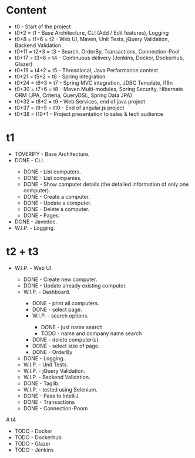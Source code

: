 # Content
<ul>
<li>t0 - Start of the project</li>
<li>t0+2 = t1 - Base Architecture, CLI (Add / Edit features), Logging</li>
<li>t0+8 = t1+6 = t2 - Web UI, Maven, Unit Tests, jQuery Validation, Backend Validation</li>
<li>t0+11 = t2+3 = t3 - Search, OrderBy, Transactions, Connection-Pool</li>
<li>t0+17 = t3+6 = t4 - Continuous delivery (Jenkins, Docker, Dockerhub, Glazer)</li>
<li>t0+19 = t4+2 = t5 - Threadlocal, Java Performance contest</li>
<li>t0+21 = t5+2 = t6 - Spring integration</li>
<li>t0+24 = t6+3 = t7 - Spring MVC integration, JDBC Template, i18n</li>
<li>t0+30 = t7+6 = t8 - Maven Multi-modules, Spring Security, Hibernate ORM (JPA, Criteria, QueryDSL, Spring Data JPA)</li>
<li>t0+32 = t8+2 = t9 - Web Services, end of java project</li>
<li>t0+37 = t9+5 = t10 - End of angular.js project</li>
<li>t0+38 = t10+1 - Project presentation to sales & tech audience</li>
 </ul>

# t1
<ul>
	<li>TOVERIFY - Base Architecture.</li>
	<li>DONE - CLI.</li>
	<ul>
		<li>DONE - List computers.</li>
		<li>DONE - List companies.</li>
		<li>DONE - Show computer details (the detailed information of only one computer).</li>
		<li>DONE - Create a computer.</li>
		<li>DONE - Update a computer.</li>
		<li>DONE - Delete a computer.</li>
		<li>DONE - Pages.</li>
	</ul>
	<li>DONE - Javedoc.</li>
	<li>W.I.P. - Logging.</li>
</ul>

# t2 + t3
<ul>
	<li>W.I.P. - Web UI.</li>
	<ul>
		<li>DONE - Create new computer.</li>
		<li>DONE - Update already existing computer.</li>
		<li>W.I.P. - Dashboard.</li>
		<ul>
			<li>DONE - print all computers.</li>
			<li>DONE - select page.</li>
			<li>W.I.P. - search options.</li>
			<ul>
				<li>DONE - just name search</li>
				<li>TODO - name and company name search</li>
			</ul>
			<li>DONE - delete computer(s).</li>
			<li>DONE - select size of page.</li>
			<li>DONE - OrderBy</li>
		</ul>
	<li>DONE - Logging.</li>
	<li>W.I.P. - Unit Tests.</li>
	<li>W.I.P. - jQuery Validation.</li>
	<li>W.I.P. - Backend Validation.</li>
	<li>DONE - Taglib.</li>
	<li>W.I.P. - tested using Selenium.</li>
	<li>DONE - Pass to IntelliJ.</li>
	<li>DONE - Transactions</li>
	<li>DONE - Connection-Poom</li>
	</ul>
</ul>
# t4
<ul>
<li>TODO - Docker</li>
<li>TODO - Dockerhub</li>
<li>TODO - Glazer</li>
<li>TODO - Jenkins</li>
</ul>


